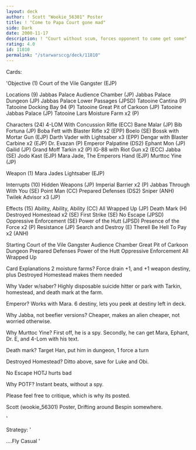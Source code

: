 ```yaml
---
layout: deck
author: ! Scott "Wookie_56301" Poster
title: ! "Come to Papa Court gone mad"
side: Dark
date: 2000-11-17
description: ! "Court without scum, forces opponent to come get some"
rating: 4.0
id: 11810
permalink: "/starwarsccg/deck/11810"
---
```

Cards: 

'Objective (1)
Court of the Vile Gangster (EJP)

Locations (9)
Jabbas Palace Audience Chamber (JP)
Jabbas Palace Dungeon (JP)
Jabbas Palace Lower Passages (JPSD)
Tatooine Cantina (P)
Tatooine Docking Bay 94 (P)
Tatooine Great Pit of Carkoon (JP)
Tatooine Jabbas Palace (JP)
Tatooine Lars Moisture Farm x2 (P)

Characters (24)
4-LOM With Concussion Rifle (ECC)
Bane Malar (JP)
Bib Fortuna (JP)
Boba Fett with Blaster Rifle x2 (EPP)
Boelo (SE)
Bossk with Mortar Gun (EJP)
Darth Vader with Lightsaber x3 (EPP)
Dengar with Blaster Carbine x2 (EJP)
Dr. Evazan (P)
Emperor Palpatine (DS2)
Ephant Mon (JP)
Gailid (JP)
Grand Moff Tarkin x2 (P)
IG-88 with Riot Gun x2 (ECC)
Jabba (SE)
Jodo Kast (EJP)
Mara Jade, The Emperors Hand (EJP)
Murttoc Yine (JP)

Weapon (1)
Mara Jades Lightsaber (EJP)

Interrupts (10)
Hidden Weapons (JP)
Imperial Barrier x2 (P)
Jabbas Through With You (SE)
Point Man (CC)
Prepared Defenses (DS2)
Sniper (ANH)
Twilek Advisor x3 (JP)

Effects (15)
Ability, Ability, Ability (CC)
All Wrapped Up (JP)
Death Mark (H)
Destroyed Homestead x2 (SE)
First Strike (SE)
No Escape (JPSD)
Oppressive Enforcement (SE)
Power of the Hutt (JPSD)
Presence of the Force x2 (P)
Resistance (JP)
Search and Destroy (E)
Therell Be Hell To Pay x2 (ANH)


Starting
Court of the Vile Gangster
Audience Chamber
Great Pit of Carkoon
Dungeon
Prepared Defenses
Power of the Hutt
Oppressive Enforcement
All Wrapped Up


Card Explanations
2 moisture farms?
  Force drain +1, and +1 weapon destiny, plus Destroyed Homestead makes them needed

Why Vader w/saber?
Highly disposable suicide hitter or park with Tarkin, homestead, and death mark at the farm.

Emperor?
 Works with Mara. 6 destiny, lets you peek at destiny left in deck.

Why Jabba, not beefier versions?
 Cheaper, makes an alien cheaper, not worried otherwise.

Why Murttoc Yine?
 First off, he is a spy.  Secondly, he can get Mara, Ephant, Dr. E, and 4-Lom with his text.

Death mark?
 Target Han, put him in dungeon, 1 force a turn

Destroyed Homestead?
 Ditto above, save for Luke and Obi.

No Escape
 HOTJ hurts bad

Why POTF?
 Instant beats, without a spy.

Please feel free to critique, which is why its posted.

Scott (wookie_56301) Poster,
Drifting around Bespin somewhere.


'

Strategy: '

....Fly Casual '
